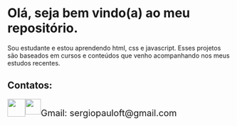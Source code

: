 # Olá, seja bem vindo(a) ao meu repositório.

 <p>Sou estudante e estou aprendendo html, css e javascript. Esses projetos são baseados em cursos e conteúdos que venho acompanhando nos meus estudos recentes.</p>

<h2>Contatos:</h2>
 

<div style="display:flex;">
<a href="https://wa.me/985163603"><img src="https://cdn.pixabay.com/photo/2015/08/03/13/58/soon-873316_960_720.png" style="width:40px"></a>
<a href="https://www.linkedin.com/in/sergio-paulo-b01887199/"><img src="https://cdn-icons-png.flaticon.com/512/145/145807.png" style="width:35px"></a>
<p style="font-size:20px">Gmail: sergiopauloft@gmail.com</p>
</div>




